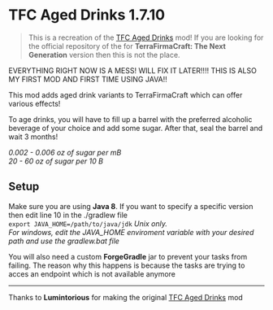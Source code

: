 # TFC Aged Drinks 1.7.10
> This is a recreation of the [TFC Aged Drinks](https://www.curseforge.com/minecraft/mc-mods/tfc-aged-drinks "TFC Aged Drinks") mod! If you are looking for the official repository of the  for **TerraFirmaCraft: The Next Generation** version then this is not the place.

EVERYTHING RIGHT NOW IS A MESS! WILL FIX IT LATER!!!!
THIS IS ALSO MY FIRST MOD AND FIRST TIME USING JAVA!!

This mod adds aged drink variants to TerraFirmaCraft which can offer various effects!

To age drinks, you will have to fill up a barrel with the preferred alcoholic beverage of your choice and add some sugar.
After that, seal the barrel and wait 3 months!

_0.002 - 0.006 oz of sugar per mB_\
_20 - 60 oz of sugar per 10 B_

## Setup
Make sure you are using **Java 8**. If you want to specify a specific version then edit line 10 in the ./gradlew file\
`export JAVA_HOME=/path/to/java/jdk` *Unix only.\
For windows, edit the JAVA_HOME enviroment variable with your desired path and use the gradlew.bat file*

You will also need a custom **ForgeGradle** jar to prevent your tasks from failing. The reason why this happens is because the tasks are trying to acces an endpoint which is not available anymore

------------

Thanks to **Lumintorious** for making the original [TFC Aged Drinks](https://www.curseforge.com/minecraft/mc-mods/tfc-aged-drinks "TFC Aged Drinks") mod
